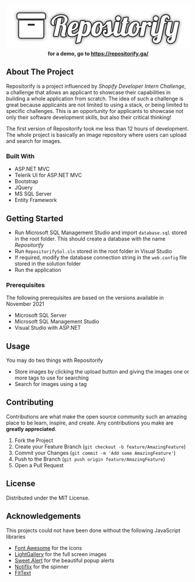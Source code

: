 <!-- PROJECT LOGO -->
<p align="center">
    <img src="./docs/images/logo.png" alt="Logo" />
    <br />
    <b>for a demo, go to <a href="https://repositorify.ga/">https://repositorify.ga/</a></b>
</p

<!-- ABOUT THE PROJECT -->
## About The Project
Repositorify is a project influenced by *Shopify Developer Intern Challenge*, a challenge that allows an applicant to showcase their capabilities in building a whole application from scratch. The idea of such a challenge is great because applicants are not limited to using a stack, or being limited to specific challenges. This is an opportunity for applicants to showcase not only their software development skills, but also their critical thinking!

The first version of Repositorify took me less than 12 hours of development. The whole project is basically an image repository where users can upload and search for images.

### Built With
* ASP.NET MVC
* Telerik UI for ASP.NET MVC
* Bootstrap
* JQuery
* MS SQL Server
* Entity Framework

<!-- GETTING STARTED -->
## Getting Started

* Run Microsoft SQL Management Studio and import ```database.sql``` stored in the root folder. This should create a database with the name *Repositorify*
* Run ```RepositorifySol.sln``` stored in the root folder in Visual Studio
* If required, modify the database connection string in the ```web.config``` file stored in the solution folder
* Run the application

### Prerequisites
The following prerequisites are based on the versions available in November 2021
*  Microsoft SQL Server
* Microsoft SQL Management Studio
* Visual Studio with ASP.NET

<!-- USAGE EXAMPLES -->
## Usage
You may do two things with Repositorify
* Store images by clicking the upload button and giving the images one or more tags to use for searching
* Search for images using a tag

<!-- CONTRIBUTING -->
## Contributing

Contributions are what make the open source community such an amazing place to be learn, inspire, and create. Any contributions you make are **greatly appreciated**.

1. Fork the Project
2. Create your Feature Branch (`git checkout -b feature/AmazingFeature`)
3. Commit your Changes (`git commit -m 'Add some AmazingFeature'`)
4. Push to the Branch (`git push origin feature/AmazingFeature`)
5. Open a Pull Request

<!-- LICENSE -->
## License

Distributed under the MIT License.

<!-- ACKNOWLEDGEMENTS -->
## Acknowledgements
This projects could not have been done without the following JavaScript libraries
* [Font Awesome](http://fontawesome.com/) for the icons
* [LightGallery](https://sachinchoolur.github.io/lightgallery.js/) for the full screen images
* [Sweet Alert](https://sweetalert2.github.io/) for the beautiful popup alerts
* [Notiflix](https://www.notiflix.com/) for the spinner
* [FitText](https://github.com/davatron5000/FitText.js)
